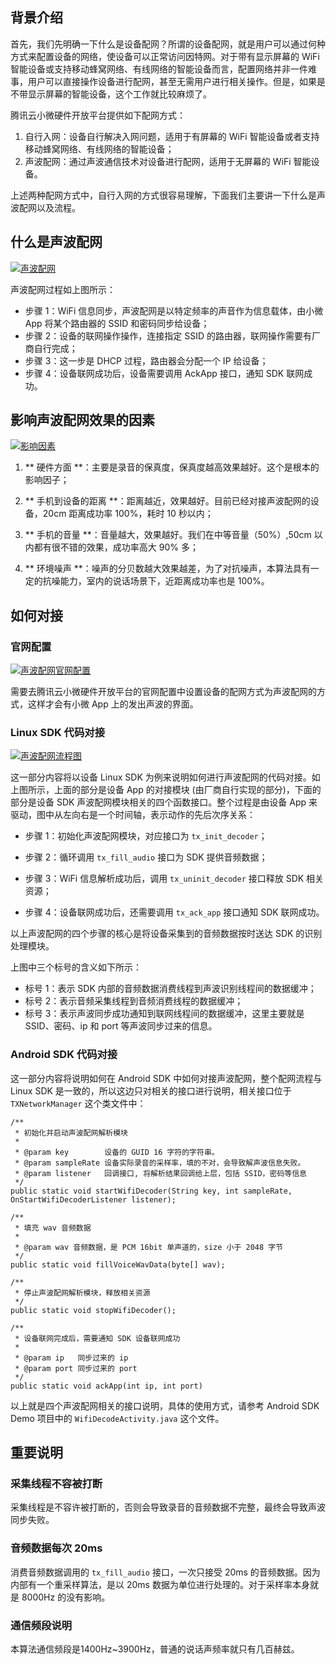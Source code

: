 ## 背景介绍

首先，我们先明确一下什么是设备配网？所谓的设备配网，就是用户可以通过何种方式来配置设备的网络，使设备可以正常访问因特网。对于带有显示屏幕的 WiFi 智能设备或支持移动蜂窝网络、有线网络的智能设备而言，配置网络并非一件难事，用户可以直接操作设备进行配网，甚至无需用户进行相关操作。但是，如果是不带显示屏幕的智能设备，这个工作就比较麻烦了。

腾讯云小微硬件开放平台提供如下配网方式：

1.  自行入网：设备自行解决入网问题，适用于有屏幕的 WiFi 智能设备或者支持移动蜂窝网络、有线网络的智能设备；
2.  声波配网：通过声波通信技术对设备进行配网，适用于无屏幕的 WiFi 智能设备。

上述两种配网方式中，自行入网的方式很容易理解，下面我们主要讲一下什么是声波配网以及流程。

## 什么是声波配网
[![声波配网](http://qzonestyle.gtimg.cn/qzone/vas/opensns/res/doc/voicelink_1.png)](http://qzonestyle.gtimg.cn/qzone/vas/opensns/res/doc/voicelink_1.png)

声波配网过程如上图所示：
*   步骤 1：WiFi 信息同步，声波配网是以特定频率的声音作为信息载体，由小微 App 将某个路由器的 SSID 和密码同步给设备；
*   步骤 2：设备的联网操作操作，连接指定 SSID 的路由器，联网操作需要有厂商自行完成；
*   步骤 3：这一步是 DHCP 过程，路由器会分配一个 IP 给设备；
*   步骤 4：设备联网成功后，设备需要调用 AckApp 接口，通知 SDK 联网成功。

## 影响声波配网效果的因素
[![影响因素](http://qzonestyle.gtimg.cn/qzone/vas/opensns/res/doc/voicelink_3.png)](http://qzonestyle.gtimg.cn/qzone/vas/opensns/res/doc/voicelink_3.png)

1. ** 硬件方面 **：主要是录音的保真度，保真度越高效果越好。这个是根本的影响因子；

2. ** 手机到设备的距离 **：距离越近，效果越好。目前已经对接声波配网的设备，20cm 距离成功率 100%，耗时 10 秒以内；

3.  ** 手机的音量 **：音量越大，效果越好。我们在中等音量（50%）,50cm 以内都有很不错的效果，成功率高大 90% 多；

4. ** 环境噪声 **：噪声的分贝数越大效果越差，为了对抗噪声，本算法具有一定的抗噪能力，室内的说话场景下，近距离成功率也是 100%。

## 如何对接

### 官网配置
[![声波配网官网配置](http://qzonestyle.gtimg.cn/qzone/vas/opensns/res/img/net_config_1.png)](http://qzonestyle.gtimg.cn/qzone/vas/opensns/res/img/net_config_1.png)

需要去腾讯云小微硬件开放平台的官网配置中设置设备的配网方式为声波配网的方式，这样才会有小微 App 上的发出声波的界面。

### Linux SDK 代码对接
[![声波配网流程图](http://qzonestyle.gtimg.cn/qzone/vas/opensns/res/img/net_config_2.png)](http://qzonestyle.gtimg.cn/qzone/vas/opensns/res/img/net_config_2.png)

这一部分内容将以设备 Linux SDK 为例来说明如何进行声波配网的代码对接。如上图所示，上面的部分是设备 App 的对接模块 (由厂商自行实现的部分)，下面的部分是设备 SDK 声波配网模块相关的四个函数接口。整个过程是由设备 App 来驱动，图中从左向右是一个时间轴，表示动作的先后次序关系：

*   步骤 1：初始化声波配网模块，对应接口为 `tx_init_decoder`；

*   步骤 2：循环调用 `tx_fill_audio` 接口为 SDK 提供音频数据；

*   步骤 3：WiFi 信息解析成功后，调用 `tx_uninit_decoder` 接口释放 SDK 相关资源；

*   步骤 4：设备联网成功后，还需要调用 `tx_ack_app` 接口通知 SDK 联网成功。

以上声波配网的四个步骤的核心是将设备采集到的音频数据按时送达 SDK 的识别处理模块。

上图中三个标号的含义如下所示：

*   标号 1：表示 SDK 内部的音频数据消费线程到声波识别线程间的数据缓冲；
*   标号 2：表示音频采集线程到音频消费线程的数据缓冲；
*   标号 3：表示声波同步成功通知到联网线程间的数据缓冲，这里主要就是 SSID、密码、ip 和 port 等声波同步过来的信息。

### Android SDK 代码对接

这一部分内容将说明如何在 Android SDK 中如何对接声波配网，整个配网流程与 Linux SDK 是一致的，所以这边只对相关的接口进行说明，相关接口位于 `TXNetworkManager` 这个类文件中：

```
/**
 * 初始化并启动声波配网解析模块
 *
 * @param key        设备的 GUID 16 字符的字符串。
 * @param sampleRate 设备实际录音的采样率，填的不对，会导致解声波信息失败。
 * @param listener   回调接口, 将解析结果回调给上层，包括 SSID，密码等信息
 */
public static void startWifiDecoder(String key, int sampleRate, OnStartWifiDecoderListener listener);

/**
 * 填充 wav 音频数据
 *
 * @param wav 音频数据，是 PCM 16bit 单声道的，size 小于 2048 字节
 */
public static void fillVoiceWavData(byte[] wav);

/**
 * 停止声波配网解析模块，释放相关资源
 */
public static void stopWifiDecoder();

/**
 * 设备联网完成后，需要通知 SDK 设备联网成功
 *
 * @param ip   同步过来的 ip
 * @param port 同步过来的 port
 */
public static void ackApp(int ip, int port)
```

以上就是四个声波配网相关的接口说明，具体的使用方式，请参考 Android SDK Demo 项目中的 `WifiDecodeActivity.java` 这个文件。

## 重要说明

### 采集线程不容被打断

采集线程是不容许被打断的，否则会导致录音的音频数据不完整，最终会导致声波同步失败。

### 音频数据每次 20ms

消费音频数据调用的 `tx_fill_audio` 接口，一次只接受 20ms 的音频数据。因为内部有一个重采样算法，是以 20ms 数据为单位进行处理的。对于采样率本身就是 8000Hz 的没有影响。

### 通信频段说明

本算法通信频段是1400Hz~3900Hz，普通的说话声频率就只有几百赫兹。
